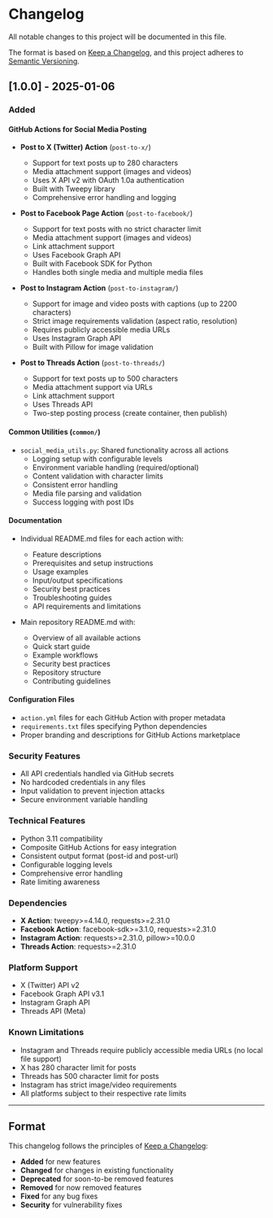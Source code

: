 # Changelog

All notable changes to this project will be documented in this file.

The format is based on [Keep a Changelog](https://keepachangelog.com/en/1.0.0/),
and this project adheres to [Semantic Versioning](https://semver.org/spec/v2.0.0.html).

## [1.0.0] - 2025-01-06

### Added

#### GitHub Actions for Social Media Posting
- **Post to X (Twitter) Action** (`post-to-x/`)
  - Support for text posts up to 280 characters
  - Media attachment support (images and videos)
  - Uses X API v2 with OAuth 1.0a authentication
  - Built with Tweepy library
  - Comprehensive error handling and logging

- **Post to Facebook Page Action** (`post-to-facebook/`)
  - Support for text posts with no strict character limit
  - Media attachment support (images and videos)
  - Link attachment support
  - Uses Facebook Graph API
  - Built with Facebook SDK for Python
  - Handles both single media and multiple media files

- **Post to Instagram Action** (`post-to-instagram/`)
  - Support for image and video posts with captions (up to 2200 characters)
  - Strict image requirements validation (aspect ratio, resolution)
  - Requires publicly accessible media URLs
  - Uses Instagram Graph API
  - Built with Pillow for image validation

- **Post to Threads Action** (`post-to-threads/`)
  - Support for text posts up to 500 characters
  - Media attachment support via URLs
  - Link attachment support
  - Uses Threads API
  - Two-step posting process (create container, then publish)

#### Common Utilities (`common/`)
- `social_media_utils.py`: Shared functionality across all actions
  - Logging setup with configurable levels
  - Environment variable handling (required/optional)
  - Content validation with character limits
  - Consistent error handling
  - Media file parsing and validation
  - Success logging with post IDs

#### Documentation
- Individual README.md files for each action with:
  - Feature descriptions
  - Prerequisites and setup instructions
  - Usage examples
  - Input/output specifications
  - Security best practices
  - Troubleshooting guides
  - API requirements and limitations

- Main repository README.md with:
  - Overview of all available actions
  - Quick start guide
  - Example workflows
  - Security best practices
  - Repository structure
  - Contributing guidelines

#### Configuration Files
- `action.yml` files for each GitHub Action with proper metadata
- `requirements.txt` files specifying Python dependencies
- Proper branding and descriptions for GitHub Actions marketplace

### Security Features
- All API credentials handled via GitHub secrets
- No hardcoded credentials in any files
- Input validation to prevent injection attacks
- Secure environment variable handling

### Technical Features
- Python 3.11 compatibility
- Composite GitHub Actions for easy integration
- Consistent output format (post-id and post-url)
- Configurable logging levels
- Comprehensive error handling
- Rate limiting awareness

### Dependencies
- **X Action**: tweepy>=4.14.0, requests>=2.31.0
- **Facebook Action**: facebook-sdk>=3.1.0, requests>=2.31.0
- **Instagram Action**: requests>=2.31.0, pillow>=10.0.0
- **Threads Action**: requests>=2.31.0

### Platform Support
- X (Twitter) API v2
- Facebook Graph API v3.1
- Instagram Graph API
- Threads API (Meta)

### Known Limitations
- Instagram and Threads require publicly accessible media URLs (no local file support)
- X has 280 character limit for posts
- Threads has 500 character limit for posts
- Instagram has strict image/video requirements
- All platforms subject to their respective rate limits

---

## Format

This changelog follows the principles of [Keep a Changelog](https://keepachangelog.com/):

- **Added** for new features
- **Changed** for changes in existing functionality
- **Deprecated** for soon-to-be removed features
- **Removed** for now removed features
- **Fixed** for any bug fixes
- **Security** for vulnerability fixes